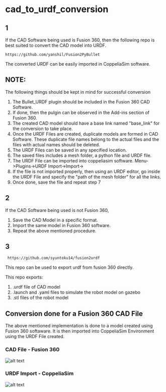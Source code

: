 # cad_to_urdf_conversion

## 1

If the CAD Software being used is Fusion 360, then the following repo is best suited to convert the CAD model into URDF.

    https://github.com/yanshil/Fusion2PyBullet

The converted URDF can be easily imported in CoppeliaSim software.

## NOTE:
The following things should be kept in mind for successful conversion

  1. The Bullet_URDF plugin should be included in the Fusion 360 CAD Software.
  2. If done, then the pulgin can be observed in the Add-ins section of Fusion 360.
  3. The created CAD model should have a base link named "base_link" for the conversion to take place.
  4. Once the URDF Files are created, duplicate models are formed in CAD Software. These duplicate file names belong to the actual files and the files with actual names should be deleted.
  5. The URDF Files can be saved in any specified location.
  6. The saved files includes a mesh folder, a python file and URDF file.
  7. The URDF File can be imported into coppeliasim software. Menu->Plugins->URDF Import->Import-> <specify the urdf file>
  8. If the file is not imported properly, then using an URDF editor, go inside the URDF File and specify the "path of the mesh folder" for all the links.
  9. Once done, save the file and repeat step 7
  
 
## 2
  
If the CAD Software being used is not Fusion 360,
  1. Save the CAD Model in a specific format.
  2. Import the same model in Fusion 360 software.
  3. Repeat the above mentioned procedure.
  

## 3

     https://github.com/syuntoku14/fusion2urdf
  
This repo can be used to export urdf from fusion 360 directly.

This repo exports:

  1. .urdf file of CAD model
  2. .launch and .yaml files to simulate the robot model on gazebo
  3. .stl files of the robot model
  

 ## Conversion done for a Fusion 360 CAD File
  
 The above mentioned implementation is done to a model created using Fusion 360 softaware. 
 It is then imported into CoppeliaSim Environment using the URDF File created.
  
  
  
 
 ### CAD File - Fusion 360
  
  ![alt text](https://github.com/vishal-kasyap/cad_to_urdf_conversion/blob/main/fusion360_model.png "Model created in Fusion360")
  
  
  
  
 ### URDF Import - CoppeliaSim  
  
  ![alt text](https://github.com/vishal-kasyap/cad_to_urdf_conversion/blob/main/coppeliasim_model.png "Model Imported in CoppeliaSim Environment")
  
  
